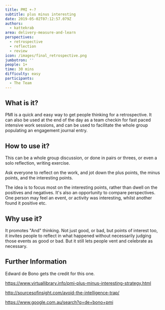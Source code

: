 ```yaml
---
title: PMI +-?
subtitle: plus minus interesting
date: 2019-05-02T07:12:57.079Z
authors:
  - kattekrab
area: delivery-measure-and-learn
perspectives:
  - retrospective
  - reflection
  - review
icon: /images/final_retrospective.png
jumbotron: ''
people: 1+
time: 30 mins
difficulty: easy
participants:
  - The Team
---
```

## What is it?

PMI is a quick and easy way to get people thinking for a retrospective.  It can also be used at the end of the day as a team checkin for fast paced intensive work sessions, and can be used to facilitate the whole group populating an engagement journal entry.

## How to use it?

This can be a whole group discussion, or done in pairs or threes, or even a solo reflection, writing exercise.

Ask everyone to reflect on the work, and jot down the plus points, the minus points, and the interesting points.

The idea is to focus most on the interesting points, rather than dwell on the positives and negatives.  It's also an opportunity to compare perspectives.  One person may feel an event, or activity was interesting, whilst another found it positive etc.

## Why use it?

It promotes "And" thinking.  Not just good, or bad, but points of interest too, it invites people to reflect in what happened without necessarily judging those events as good or bad. But it still lets people vent and celebrate as necessary.

## Further Information

Edward de Bono gets the credit for this one.

https://www.virtuallibrary.info/pmi-plus-minus-interesting-strategy.html

http://sourcesofinsight.com/avoid-the-intelligence-trap/

https://www.google.com.au/search?q=de+bono+pmi
